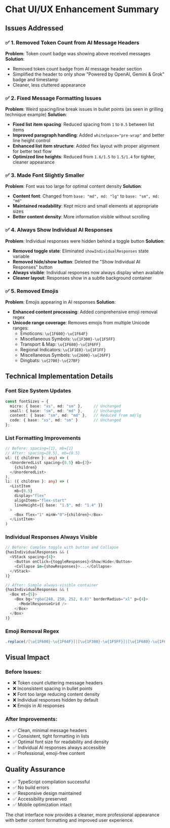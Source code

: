 # Chat UI/UX Enhancement Summary

## Issues Addressed

### ✅ 1. Removed Token Count from AI Message Headers
**Problem**: Token count badge was showing above received messages
**Solution**: 
- Removed token count badge from AI message header section
- Simplified the header to only show "Powered by OpenAI, Gemini & Grok" badge and timestamp
- Cleaner, less cluttered appearance

### ✅ 2. Fixed Message Formatting Issues
**Problem**: Weird spacing/line break issues in bullet points (as seen in grilling technique example)
**Solution**:
- **Fixed list item spacing**: Reduced spacing from `1` to `0.5` between list items
- **Improved paragraph handling**: Added `whiteSpace="pre-wrap"` and better line height control
- **Enhanced list item structure**: Added flex layout with proper alignment for better text flow
- **Optimized line heights**: Reduced from `1.6/1.5` to `1.5/1.4` for tighter, cleaner appearance

### ✅ 3. Made Font Slightly Smaller
**Problem**: Font was too large for optimal content density
**Solution**:
- **Content font**: Changed from `base: "md", md: "lg"` to `base: "sm", md: "md"`
- **Maintained readability**: Kept micro and small elements at appropriate sizes
- **Better content density**: More information visible without scrolling

### ✅ 4. Always Show Individual AI Responses
**Problem**: Individual responses were hidden behind a toggle button
**Solution**:
- **Removed toggle state**: Eliminated `showIndividualResponses` state variable
- **Removed hide/show button**: Deleted the "Show Individual AI Responses" button
- **Always visible**: Individual responses now always display when available
- **Cleaner layout**: Responses show in a subtle background container

### ✅ 5. Removed Emojis
**Problem**: Emojis appearing in AI responses
**Solution**:
- **Enhanced content processing**: Added comprehensive emoji removal regex
- **Unicode range coverage**: Removes emojis from multiple Unicode ranges:
  - Emoticons: `\u{1F600}-\u{1F64F}`
  - Miscellaneous Symbols: `\u{1F300}-\u{1F5FF}`
  - Transport & Map: `\u{1F680}-\u{1F6FF}`
  - Regional Indicators: `\u{1F1E0}-\u{1F1FF}`
  - Miscellaneous Symbols: `\u{2600}-\u{26FF}`
  - Dingbats: `\u{2700}-\u{27BF}`

## Technical Implementation Details

### Font Size System Updates
```typescript
const fontSizes = {
  micro: { base: "xs", md: "sm" },     // Unchanged
  small: { base: "sm", md: "md" },     // Unchanged  
  content: { base: "sm", md: "md" },   // Reduced from md/lg
  code: { base: "xs", md: "sm" }       // Unchanged
};
```

### List Formatting Improvements
```typescript
// Before: spacing={1}, mb={1}
// After: spacing={0.5}, mb={0.5}
ul: ({ children }: any) => (
  <UnorderedList spacing={0.5} mb={3}>
    {children}
  </UnorderedList>
),
li: ({ children }: any) => (
  <ListItem 
    mb={0.5}
    display="flex"
    alignItems="flex-start"
    lineHeight={{ base: "1.5", md: "1.4" }}
  >
    <Box flex="1" minW="0">{children}</Box>
  </ListItem>
)
```

### Individual Responses Always Visible
```typescript
// Before: Complex toggle with button and Collapse
{hasIndividualResponses && (
  <VStack spacing={4}>
    <Button onClick={toggleResponses}>Show/Hide</Button>
    <Collapse in={showResponses}>...</Collapse>
  </VStack>
)}

// After: Simple always-visible container
{hasIndividualResponses && (
  <Box mt={5}>
    <Box bg="rgba(248, 250, 252, 0.8)" borderRadius="xl" p={4}>
      <ModelResponseGrid />
    </Box>
  </Box>
)}
```

### Emoji Removal Regex
```typescript
.replace(/[\u{1F600}-\u{1F64F}]|[\u{1F300}-\u{1F5FF}]|[\u{1F680}-\u{1F6FF}]|[\u{1F1E0}-\u{1F1FF}]|[\u{2600}-\u{26FF}]|[\u{2700}-\u{27BF}]/gu, '')
```

## Visual Impact

### Before Issues:
- ❌ Token count cluttering message headers
- ❌ Inconsistent spacing in bullet points
- ❌ Font too large reducing content density
- ❌ Individual responses hidden by default
- ❌ Emojis in AI responses

### After Improvements:
- ✅ Clean, minimal message headers
- ✅ Consistent, tight formatting in lists
- ✅ Optimal font size for readability and density
- ✅ Individual AI responses always accessible
- ✅ Professional, emoji-free content

## Quality Assurance
- ✅ TypeScript compilation successful
- ✅ No build errors
- ✅ Responsive design maintained
- ✅ Accessibility preserved
- ✅ Mobile optimization intact

The chat interface now provides a cleaner, more professional appearance with better content formatting and improved user experience.
